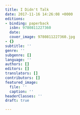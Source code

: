 ```yaml
---
title: I Didn't Talk
date: 2017-11-16 14:26:08 +0000
editions:
- binding: paperback
  isbn: 9780811227360
  date: 
  cover_image: 9780811227360.jpg
- {}
subtitle: ''
genre: ''
subgenre: []
language: ''
authors: []
editors: []
translators: []
contributors: []
featured_image:
  file: ''
  caption: ''
headerClasses: ''
draft: true

---
```

